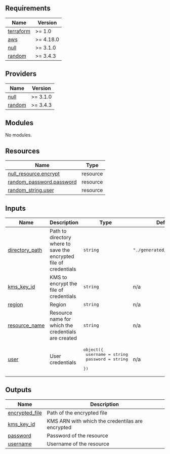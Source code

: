 <!-- BEGIN_TF_DOCS -->
## Requirements

| Name | Version |
|------|---------|
| <a name="requirement_terraform"></a> [terraform](#requirement\_terraform) | >= 1.0 |
| <a name="requirement_aws"></a> [aws](#requirement\_aws) | >= 4.18.0 |
| <a name="requirement_null"></a> [null](#requirement\_null) | >= 3.1.0 |
| <a name="requirement_random"></a> [random](#requirement\_random) | >= 3.4.3 |

## Providers

| Name | Version |
|------|---------|
| <a name="provider_null"></a> [null](#provider\_null) | >= 3.1.0 |
| <a name="provider_random"></a> [random](#provider\_random) | >= 3.4.3 |

## Modules

No modules.

## Resources

| Name | Type |
|------|------|
| [null_resource.encrypt](https://registry.terraform.io/providers/hashicorp/null/latest/docs/resources/resource) | resource |
| [random_password.password](https://registry.terraform.io/providers/hashicorp/random/latest/docs/resources/password) | resource |
| [random_string.user](https://registry.terraform.io/providers/hashicorp/random/latest/docs/resources/string) | resource |

## Inputs

| Name | Description | Type | Default | Required |
|------|-------------|------|---------|:--------:|
| <a name="input_directory_path"></a> [directory\_path](#input\_directory\_path) | Path to directory where to save the encrypted file of credentials | `string` | `"./generated/credentials"` | no |
| <a name="input_kms_key_id"></a> [kms\_key\_id](#input\_kms\_key\_id) | KMS to encrypt the file of credentials | `string` | n/a | yes |
| <a name="input_region"></a> [region](#input\_region) | Region | `string` | n/a | yes |
| <a name="input_resource_name"></a> [resource\_name](#input\_resource\_name) | Resource name for which the credentials are created | `string` | n/a | yes |
| <a name="input_user"></a> [user](#input\_user) | User credentials | <pre>object({<br>    username = string<br>    password = string<br>  })</pre> | n/a | yes |

## Outputs

| Name | Description |
|------|-------------|
| <a name="output_encrypted_file"></a> [encrypted\_file](#output\_encrypted\_file) | Path of the encrypted file |
| <a name="output_kms_key_id"></a> [kms\_key\_id](#output\_kms\_key\_id) | KMS ARN with which the credentilas are encrypted |
| <a name="output_password"></a> [password](#output\_password) | Password of the resource |
| <a name="output_username"></a> [username](#output\_username) | Username of the resource |
<!-- END_TF_DOCS -->
